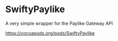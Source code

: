 # SwiftyPaylike
A very simple wrapper for the Paylike Gateway API

https://cocoapods.org/pods/SwiftyPaylike

